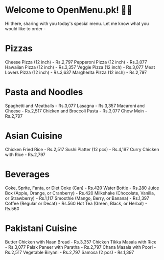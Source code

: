 # Welcome to OpenMenu.pk! 🚀🤖
Hi there, sharing with you today's special menu.
Let me know what you would like to order -

# Pizzas
Cheese Pizza (12 inch) - Rs.2,797
Pepperoni Pizza (12 inch) - Rs.3,077
Hawaiian Pizza (12 inch) - Rs.3,357
Veggie Pizza (12 inch) - Rs.3,077
Meat Lovers Pizza (12 inch) - Rs.3,637
Margherita Pizza (12 inch) - Rs.2,797
# Pasta and Noodles
Spaghetti and Meatballs - Rs.3,077
Lasagna - Rs.3,357
Macaroni and Cheese - Rs.2,517
Chicken and Broccoli Pasta - Rs.3,077
Chow Mein - Rs.2,797
# Asian Cuisine
Chicken Fried Rice - Rs.2,517
Sushi Platter (12 pcs) - Rs.4,197
Curry Chicken with Rice - Rs.2,797
# Beverages
Coke, Sprite, Fanta, or Diet Coke (Can) - Rs.420
Water Bottle - Rs.280
Juice Box (Apple, Orange, or Cranberry) - Rs.420
Milkshake (Chocolate, Vanilla, or Strawberry) - Rs.1,117
Smoothie (Mango, Berry, or Banana) - Rs.1,397
Coffee (Regular or Decaf) - Rs.560
Hot Tea (Green, Black, or Herbal) - Rs.560
# Pakistani Cuisine

Butter Chicken with Naan Bread - Rs.3,357
Chicken Tikka Masala with Rice - Rs.3,077
Palak Paneer with Paratha - Rs.2,797
Chana Masala with Poori - Rs.2,517
Vegetable Biryani - Rs.2,797
Samosa (2 pcs) - Rs.1,397
